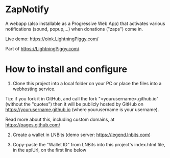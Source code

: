 # ZapNotify

A webapp (also installable as a Progressive Web App) that activates various notifications (sound, popup,...) when donations ("zaps") come in.

Live demo: https://oink.LightningPiggy.com/

Part of https://LightningPiggy.com/

# How to install and configure

1) Clone this project into a local folder on your PC or place the files into a webhosting service.

Tip: if you fork it in GitHub, and call the fork "\<yourusername\>.github.io" (without the "quotes") then
it will be publicly hosted by GitHub on https://yourusername.github.io (where yourusername is your username).

Read more about this, including custom domains, at https://pages.github.com/

2) Create a wallet in LNBits (demo server: https://legend.lnbits.com)

3) Copy-paste the "Wallet ID" from LNBits into this project's index.html file, in the apiUrl, on the first line below <script>.

For example, if your LNBits Wallet ID is c9168d53aa5942858354249f39f18de4
then in index.html, you should have:

```
const apiUrl = "wss://legend.lnbits.com/api/v1/ws/c9168d53aa5942858354249f39f18de4";
```
4) Create a LNURLp (= reusable payment string) in LNBits for the newly created wallet.
- Wallet: choose the newly created lnbits wallet
- Item description: "Donation to LightningPiggy.com" (users will see this in their wallet when they zap)
- Lightning Address: oink (or whatever you like)
- Min: 1000 (default value that wallet will show)
- Max: 100000000 (is this too low?)
- Currency: satoshis
- Comment maximum characters: 255
- Webhook URL: not needed
- Success message (optional): Oink! Thank you! Oink, oink!
- Nostr: Enable nostr zaps

5) Copy-paste the LNURL string from LNBits into this project's index.html file.
Do the same for the lightning address (if you created one as part of the LNURLp setup).

For example, if your LNURLp string is LNURL1DP68GURN8GHJ7MR9VAJKUEPWD3HXY6T5WVHXXMMD9AKXUATJD3CZ74RTDFNKZSSNL3E35
and your lightning address is oink@legend.lnbits.com then you should have in index.html something like:

```
<a href="lightning:LNURL1DP68GURN8GHJ7MR9VAJKUEPWD3HXY6T5WVHXXMMD9AKXUATJD3CZ74RTDFNKZSSNL3E35" class="text-secondary"><img class="QR" src="QR.png"/></a>
<a href="lightning:oink@legend.lnbits.com" class="text-secondary"><h2>oink@legend.lnbits.com</h2></a>
```

# How to use

Open the webpage where you installed the index.html file, such as: https://yourwebsite.com/

Click the "Enable audio and visual notifications" button to allow the browser to play audio (blocked if the user hasn't interacted with the page) and to start polling (each second) for new donations/zaps.

Note that you can also install the applications as a Progressive Web App.
Do this, in Chrome for example, by clicking the menu in the top right (three dots) and choosing "Install LightningPiggy Oink..."

# How it works

The index.html file opens a websocket to LNBits using Javascript.

LNBits sends a notification over that websocket when a payment comes in.

The index.html parses the incoming payment data (amount, comment), plays an MP3 and shows a message and the comment to the user for 10 seconds.
